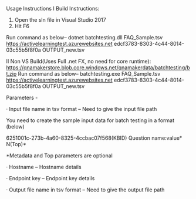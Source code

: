 
Usage Instructions
I Build Instructions:
1. Open the sln file in Visual Studio 2017
2. Hit F6

Run command as below–
dotnet batchtesting.dll FAQ_Sample.tsv https://activelearningtest.azurewebsites.net edcf3783-8303-4c44-8014-03c55b5f8f0a OUTPUT_new.tsv


II Non VS Build(Uses Full .net FX, no need for core runtime): https://qnamakerstore.blob.core.windows.net/qnamakerdata/batchtesting/bt.zip
Run command as below–
batchtesting.exe FAQ_Sample.tsv https://activelearningtest.azurewebsites.net edcf3783-8303-4c44-8014-03c55b5f8f0a OUTPUT_new.tsv


Parameters -

· Input file name in tsv format – Need to give the input file path

You need to create the sample input data for batch testing in a format (below)

6251001c-273b-4a60-8325-4ccbac07f568(KBID) Question name:value* N(Top)*

*Metadata and Top parameters are optional

· Hostname – Hostname details

· Endpoint key – Endpoint key details

· Output file name in tsv format – Need to give the output file path
